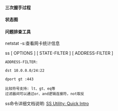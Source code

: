 #### 三次握手过程

[](./three-hand.jpg)

#### 状态图

[](./tcp_status.jpeg)

#### 问题排查工具

netstat -s:查看网卡统计信息

ss	[ OPTIONS ]	[ STATE-FILTER ] [ ADDRESS-FILTER ]

```shell
ADDRESS-FILTER:

dst 10.0.0.0/24:22

dport gt :443

比较符号支持: lt、gt、eq等
过滤器间可以通过or、and逻辑连接符，not取反

```

ss命令详细文档说明: [SS Utility: Quick Intro](https://www.cyberciti.biz/files/ss.html)

